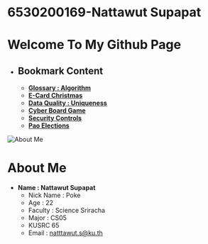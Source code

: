 # 6530200169-Nattawut Supapat

# Welcome To My Github Page
- ## Bookmark Content
  - **[Glossary : Algorithm](algorithm.md)**
  - **[E-Card Christmas](e-card.md)**
  - **[Data Quality : Uniqueness](uniqueness.md)**
  - **[Cyber Board Game](board-game.md)**
  - **[Security Controls](security-control)**
  - **[Pao Elections](pao-elections.md)**

![About Me](MyIMG/ME.jpg)

# About Me
- **Name : Nattawut Supapat**
  - Nick Name : Poke
  - Age : 22
  - Faculty : Science Sriracha
  - Major : CS05
  - KUSRC 65  
  - Email : natttawut.s@ku.th



